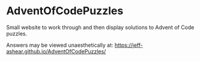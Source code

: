 # AdventOfCodePuzzles
Small website to work through and then display solutions to Advent of Code puzzles.


Answers may be viewed unaesthetically at:
https://jeff-ashear.github.io/AdventOfCodePuzzles/
